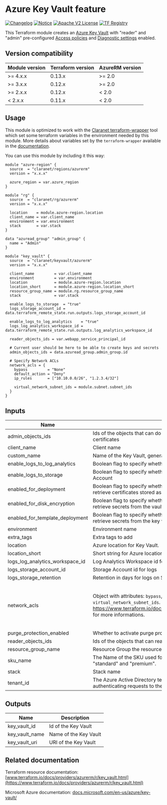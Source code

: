 # Azure Key Vault feature
[![Changelog](https://img.shields.io/badge/changelog-release-green.svg)](CHANGELOG.md) [![Notice](https://img.shields.io/badge/notice-copyright-yellow.svg)](NOTICE) [![Apache V2 License](https://img.shields.io/badge/license-Apache%20V2-orange.svg)](LICENSE) [![TF Registry](https://img.shields.io/badge/terraform-registry-blue.svg)](https://registry.terraform.io/modules/claranet/keyvault/azurerm/)

This Terraform module creates an [Azure Key Vault](https://docs.microsoft.com/en-us/azure/key-vault/)
with "reader" and "admin" pre-configured [Access policies](https://docs.microsoft.com/en-us/azure/key-vault/key-vault-secure-your-key-vault#data-plane-and-access-policies)
and [Diagnostic settings](https://docs.microsoft.com/en-us/azure/key-vault/key-vault-logging)
enabled.

## Version compatibility

| Module version | Terraform version | AzureRM version |
|----------------|-------------------| --------------- |
| >= 4.x.x       | 0.13.x            | >= 2.0          |
| >= 3.x.x       | 0.12.x            | >= 2.0          |
| >= 2.x.x       | 0.12.x            | < 2.0           |
| <  2.x.x       | 0.11.x            | < 2.0           |

## Usage

This module is optimized to work with the [Claranet terraform-wrapper](https://github.com/claranet/terraform-wrapper) tool
which set some terraform variables in the environment needed by this module.
More details about variables set by the `terraform-wrapper` available in the [documentation](https://github.com/claranet/terraform-wrapper#environment).

You can use this module by including it this way:

```hcl
module "azure-region" {
  source  = "claranet/regions/azurerm"
  version = "x.x.x"

  azure_region = var.azure_region
}

module "rg" {
  source  = "claranet/rg/azurerm"
  version = "x.x.x"

  location    = module.azure-region.location
  client_name = var.client_name
  environment = var.environment
  stack       = var.stack
}

data "azuread_group" "admin_group" {
  name = "Admin"
}

module "key_vault" {
  source  = "claranet/keyvault/azurerm"
  version = "x.x.x"

  client_name         = var.client_name
  environment         = var.environment
  location            = module.azure-region.location
  location_short      = module.azure-region.location_short
  resource_group_name = module.rg.resource_group_name
  stack               = var.stack

  enable_logs_to_storage  = "true"
  logs_storage_account_id = data.terraform_remote_state.run.outputs.logs_storage_account_id

  enable_logs_to_log_analytics    = "true"
  logs_log_analytics_workspace_id = data.terraform_remote_state.run.outputs.log_analytics_workspace_id

  reader_objects_ids = var.webapp_service_principal_id

  # Current user should be here to be able to create keys and secrets
  admin_objects_ids = data.azuread_group.admin_group.id

  # Specify Network ACLs
  network_acls = {
    bypass         = "None"
    default_action = "Deny"
    ip_rules       = ["10.10.0.0/26", "1.2.3.4/32"]

    virtual_network_subnet_ids = module.subnet.subnet_ids
  }
}
```

## Inputs

| Name | Description | Type | Default | Required |
|------|-------------|------|---------|:--------:|
| admin\_objects\_ids | Ids of the objects that can do all operations on all keys, secrets and certificates | `list(string)` | `[]` | no |
| client\_name | Client name | `string` | n/a | yes |
| custom\_name | Name of the Key Vault, generated if not set. | `string` | `""` | no |
| enable\_logs\_to\_log\_analytics | Boolean flag to specify whether the logs should be sent to Log Analytics | `bool` | `false` | no |
| enable\_logs\_to\_storage | Boolean flag to specify whether the logs should be sent to the Storage Account | `bool` | `false` | no |
| enabled\_for\_deployment | Boolean flag to specify whether Azure Virtual Machines are permitted to retrieve certificates stored as secrets from the key vault. | `bool` | `false` | no |
| enabled\_for\_disk\_encryption | Boolean flag to specify whether Azure Disk Encryption is permitted to retrieve secrets from the vault and unwrap keys. | `bool` | `false` | no |
| enabled\_for\_template\_deployment | Boolean flag to specify whether Azure Resource Manager is permitted to retrieve secrets from the key vault. | `bool` | `false` | no |
| environment | Environment name | `string` | n/a | yes |
| extra\_tags | Extra tags to add | `map(string)` | `{}` | no |
| location | Azure location for Key Vault. | `string` | n/a | yes |
| location\_short | Short string for Azure location. | `string` | n/a | yes |
| logs\_log\_analytics\_workspace\_id | Log Analytics Workspace id for logs | `string` | `""` | no |
| logs\_storage\_account\_id | Storage Account id for logs | `string` | `""` | no |
| logs\_storage\_retention | Retention in days for logs on Storage Account | `number` | `30` | no |
| network\_acls | Object with attributes: `bypass`, `default_action`, `ip_rules`, `virtual_network_subnet_ids`. See https://www.terraform.io/docs/providers/azurerm/r/key_vault.html#bypass for more informations. | <pre>object({<br>    bypass                     = string,<br>    default_action             = string,<br>    ip_rules                   = list(string),<br>    virtual_network_subnet_ids = list(string),<br>  })</pre> | `null` | no |
| purge\_protection\_enabled | Whether to activate purge protection | `bool` | `true` | no |
| reader\_objects\_ids | Ids of the objects that can read all keys, secrets and certificates | `list(string)` | `[]` | no |
| resource\_group\_name | Resource Group the resources will belong to | `string` | n/a | yes |
| sku\_name | The Name of the SKU used for this Key Vault. Possible values are "standard" and "premium". | `string` | `"standard"` | no |
| stack | Stack name | `string` | n/a | yes |
| tenant\_id | The Azure Active Directory tenant ID that should be used for authenticating requests to the Key Vault. Default is the current one. | `string` | `""` | no |

## Outputs

| Name | Description |
|------|-------------|
| key\_vault\_id | Id of the Key Vault |
| key\_vault\_name | Name of the Key Vault |
| key\_vault\_uri | URI of the Key Vault |

## Related documentation

Terraform resource documentation: [www.terraform.io/docs/providers/azurerm/r/key_vault.html](https://www.terraform.io/docs/providers/azurerm/r/key_vault.html)

Microsoft Azure documentation: [docs.microsoft.com/en-us/azure/key-vault/](https://docs.microsoft.com/en-us/azure/key-vault/)
